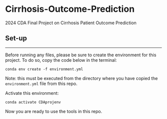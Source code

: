 # Cirrhosis-Outcome-Prediction
2024 CDA Final Project on Cirrhosis Patient Outcome Prediction

## Set-up
---
Before running any files, please be sure to create the environment for this project.
To do so, copy the code below in the terminal:
```
conda env create -f environment.yml
```
Note: this must be executed from the directory where you have copied the `environment.yml` file from this repo.

Activate this environment:
```
conda activate CDAprojenv
```

Now you are ready to use the tools in this repo.

